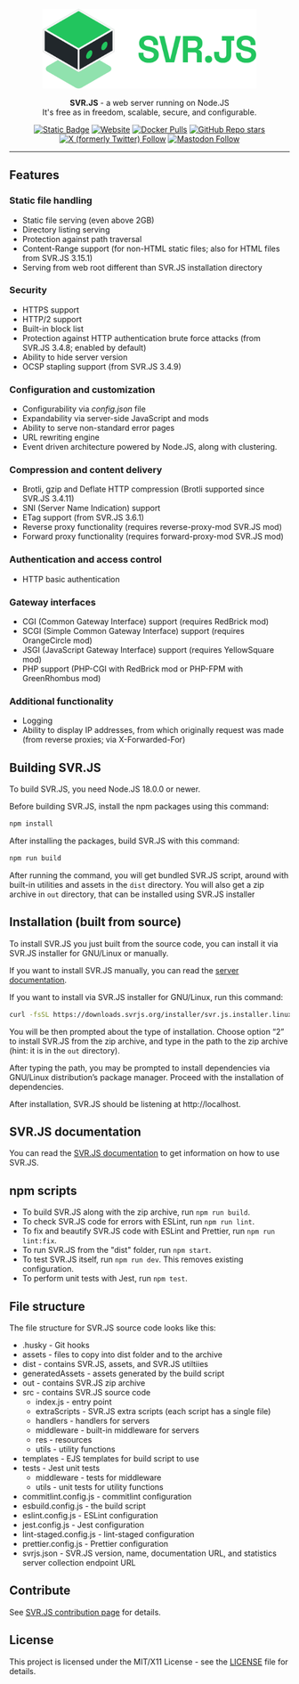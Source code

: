<p align="center">
  <a href="https://svrjs.org" target="_blank">
    <img src="assets/logo.png" width="384">
  </a>
</p>
<p align="center">
  <b>SVR.JS</b> - a web server running on Node.JS<br/>
  It's free as in freedom, scalable, secure, and configurable.
</p>
<p align="center">
  <a href="https://svrjs.org/docs" target="_blank"><img alt="Static Badge" src="https://img.shields.io/badge/Documentation-green"></a>
  <a href="https://svrjs.org" target="_blank"><img alt="Website" src="https://img.shields.io/website?url=https%3A%2F%2Fsvrjs.org"></a>
  <a href="https://hub.docker.com/r/svrjs/svrjs" target="_blank"><img alt="Docker Pulls" src="https://img.shields.io/docker/pulls/svrjs/svrjs"></a>
  <a href="https://github.com/svr-js/svrjs" target="_blank"><img alt="GitHub Repo stars" src="https://img.shields.io/github/stars/svr-js/svrjs"></a>
  <a href="https://x.com/SVR_JS" target="_blank"><img alt="X (formerly Twitter) Follow" src="https://img.shields.io/twitter/follow/SVR_JS"></a>
  <a href="https://mastodon.social/@svrjs" target="_blank"><img alt="Mastodon Follow" src="https://img.shields.io/mastodon/follow/111643338718098121"></a>
</p>

* * *

## Features

### Static file handling

*   Static file serving (even above 2GB)
*   Directory listing serving
*   Protection against path traversal
*   Content-Range support (for non-HTML static files; also for HTML files from SVR.JS 3.15.1)
*   Serving from web root different than SVR.JS installation directory

### Security

*   HTTPS support
*   HTTP/2 support
*   Built-in block list
*   Protection against HTTP authentication brute force attacks (from SVR.JS 3.4.8; enabled by default)
*   Ability to hide server version
*   OCSP stapling support (from SVR.JS 3.4.9)

### Configuration and customization

*   Configurability via _config.json_ file
*   Expandability via server-side JavaScript and mods
*   Ability to serve non-standard error pages
*   URL rewriting engine
*   Event driven architecture powered by Node.JS, along with clustering.

### Compression and content delivery

*   Brotli, gzip and Deflate HTTP compression (Brotli supported since SVR.JS 3.4.11)
*   SNI (Server Name Indication) support
*   ETag support (from SVR.JS 3.6.1)
*   Reverse proxy functionality (requires reverse-proxy-mod SVR.JS mod)
*   Forward proxy functionality (requires forward-proxy-mod SVR.JS mod)

### Authentication and access control

*   HTTP basic authentication

### Gateway interfaces

*   CGI (Common Gateway Interface) support (requires RedBrick mod)
*   SCGI (Simple Common Gateway Interface) support (requires OrangeCircle mod)
*   JSGI (JavaScript Gateway Interface) support (requires YellowSquare mod)
*   PHP support (PHP-CGI with RedBrick mod or PHP-FPM with GreenRhombus mod)

### Additional functionality

*   Logging
*   Ability to display IP addresses, from which originally request was made (from reverse proxies; via X-Forwarded-For)

## Building SVR.JS

To build SVR.JS, you need Node.JS 18.0.0 or newer.

Before building SVR.JS, install the npm packages using this command:
```bash
npm install
```
After installing the packages, build SVR.JS with this command:
```bash
npm run build 
```
After running the command, you will get bundled SVR.JS script, around with built-in utilities and assets in the `dist` directory. You will also get a zip archive in `out` directory, that can be installed using SVR.JS installer

## Installation (built from source)

To install SVR.JS you just built from the source code, you can install it via SVR.JS installer for GNU/Linux or manually.

If you want to install SVR.JS manually, you can read the [server documentation](https://svrjs.org/docs).

If you want to install via SVR.JS installer for GNU/Linux, run this command:
```bash
curl -fsSL https://downloads.svrjs.org/installer/svr.js.installer.linux.20240509.sh > /tmp/installer.sh && sudo bash /tmp/installer.sh
```

You will be then prompted about the type of installation. Choose option “2” to install SVR.JS from the zip archive, and type in the path to the zip archive (hint: it is in the `out` directory).

After typing the path, you may be prompted to install dependencies via GNU/Linux distribution’s package manager. Proceed with the installation of dependencies.

After installation, SVR.JS should be listening at http://localhost.

## SVR.JS documentation

You can read the [SVR.JS documentation](https://svrjs.org/docs) to get information on how to use SVR.JS.

## npm scripts

- To build SVR.JS along with the zip archive, run `npm run build`.
- To check SVR.JS code for errors with ESLint, run `npm run lint`.
- To fix and beautify SVR.JS code with ESLint and Prettier, run `npm run lint:fix`.
- To run SVR.JS from the "dist" folder, run `npm start`.
- To test SVR.JS itself, run `npm run dev`. This removes existing configuration.
- To perform unit tests with Jest, run `npm test`.

## File structure

The file structure for SVR.JS source code looks like this:
 - .husky - Git hooks
 - assets - files to copy into dist folder and to the archive
 - dist - contains SVR.JS, assets, and SVR.JS utiltiies
 - generatedAssets - assets generated by the build script
 - out - contains SVR.JS zip archive
 - src - contains SVR.JS source code
   - index.js - entry point
   - extraScripts - SVR.JS extra scripts (each script has a single file)
   - handlers - handlers for servers
   - middleware - built-in middleware for servers
   - res - resources
   - utils - utility functions
 - templates - EJS templates for build script to use
 - tests - Jest unit tests
   - middleware - tests for middleware
   - utils - unit tests for utility functions
 - commitlint.config.js - commitlint configuration
 - esbuild.config.js - the build script
 - eslint.config.js - ESLint configuration
 - jest.config.js - Jest configuration
 - lint-staged.config.js - lint-staged configuration
 - prettier.config.js - Prettier configuration
 - svrjs.json - SVR.JS version, name, documentation URL, and statistics server collection endpoint URL
 
## Contribute

See [SVR.JS contribution page](https://svrjs.org/contribute) for details.

## License

This project is licensed under the MIT/X11 License - see the [LICENSE](LICENSE) file for details.